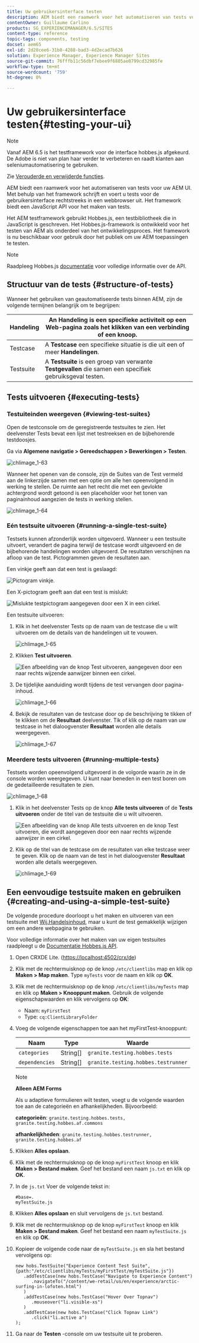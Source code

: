 ```yaml
---
title: Uw gebruikersinterface testen
description: AEM biedt een raamwerk voor het automatiseren van tests voor uw AEM UI
contentOwner: Guillaume Carlino
products: SG_EXPERIENCEMANAGER/6.5/SITES
content-type: reference
topic-tags: components, testing
docset: aem65
exl-id: 2d28cee6-31b0-4288-bad3-4d2ecad7b626
solution: Experience Manager, Experience Manager Sites
source-git-commit: 76fffb11c56dbf7ebee9f6805ae0799cd32985fe
workflow-type: tm+mt
source-wordcount: '759'
ht-degree: 0%

---
```


# Uw gebruikersinterface testen{#testing-your-ui}

>[!NOTE]
>
>Vanaf AEM 6.5 is het testframework voor de interface hobbes.js afgekeurd. De Adobe is niet van plan haar verder te verbeteren en raadt klanten aan seleniumautomatisering te gebruiken.
>
>Zie [Verouderde en verwijderde functies](/help/release-notes/deprecated-removed-features.md).

AEM biedt een raamwerk voor het automatiseren van tests voor uw AEM UI. Met behulp van het framework schrijft en voert u tests voor de gebruikersinterface rechtstreeks in een webbrowser uit. Het framework biedt een JavaScript API voor het maken van tests.

Het AEM testframework gebruikt Hobbes.js, een testbibliotheek die in JavaScript is geschreven. Het Hobbes.js-framework is ontwikkeld voor het testen van AEM als onderdeel van het ontwikkelingsproces. Het framework is nu beschikbaar voor gebruik door het publiek om uw AEM toepassingen te testen.

>[!NOTE]
>
>Raadpleeg Hobbes.js [documentatie](https://developer.adobe.com/experience-manager/reference-materials/6-5/test-api/index.html) voor volledige informatie over de API.

## Structuur van de tests {#structure-of-tests}

Wanneer het gebruiken van geautomatiseerde tests binnen AEM, zijn de volgende termijnen belangrijk om te begrijpen:

| Handeling | An **Handeling** is een specifieke activiteit op een Web-pagina zoals het klikken van een verbinding of een knoop. |
|---|---|
| Testcase | A **Testcase** een specifieke situatie is die uit een of meer **Handelingen**. |
| Testsuite | A **Testsuite** is een groep van verwante **Testgevallen** die samen een specifiek gebruiksgeval testen. |

## Tests uitvoeren {#executing-tests}

### Testuiteinden weergeven {#viewing-test-suites}

Open de testconsole om de geregistreerde testsuites te zien. Het deelvenster Tests bevat een lijst met testreeksen en de bijbehorende testdoosjes.

Ga via **Algemene navigatie > Gereedschappen > Bewerkingen > Testen**.

![chlimage_1-63](assets/chlimage_1-63.png)

Wanneer het openen van de console, zijn de Suites van de Test vermeld aan de linkerzijde samen met een optie om alle hen opeenvolgend in werking te stellen. De ruimte aan het recht die met een gevlokte achtergrond wordt getoond is een placeholder voor het tonen van paginainhoud aangezien de tests in werking stellen.

![chlimage_1-64](assets/chlimage_1-64.png)

### Eén testsuite uitvoeren {#running-a-single-test-suite}

Testsets kunnen afzonderlijk worden uitgevoerd. Wanneer u een testsuite uitvoert, verandert de pagina terwijl de testcase wordt uitgevoerd en de bijbehorende handelingen worden uitgevoerd. De resultaten verschijnen na afloop van de test. Pictogrammen geven de resultaten aan.

Een vinkje geeft aan dat een test is geslaagd:

![Pictogram vinkje.](do-not-localize/chlimage_1-2.png)

Een X-pictogram geeft aan dat een test is mislukt:

![Mislukte testpictogram aangegeven door een X in een cirkel.](do-not-localize/chlimage_1-3.png)

Een testsuite uitvoeren:

1. Klik in het deelvenster Tests op de naam van de testcase die u wilt uitvoeren om de details van de handelingen uit te vouwen.

   ![chlimage_1-65](assets/chlimage_1-65.png)

1. Klikken **Test uitvoeren**.

   ![Een afbeelding van de knop Test uitvoeren, aangegeven door een naar rechts wijzende aanwijzer binnen een cirkel.](do-not-localize/chlimage_1-4.png)

1. De tijdelijke aanduiding wordt tijdens de test vervangen door pagina-inhoud.

   ![chlimage_1-66](assets/chlimage_1-66.png)

1. Bekijk de resultaten van de testcase door op de beschrijving te tikken of te klikken om de **Resultaat** deelvenster. Tik of klik op de naam van uw testcase in het dialoogvenster **Resultaat** worden alle details weergegeven.

   ![chlimage_1-67](assets/chlimage_1-67.png)

### Meerdere tests uitvoeren {#running-multiple-tests}

Testsets worden opeenvolgend uitgevoerd in de volgorde waarin ze in de console worden weergegeven. U kunt naar beneden in een test boren om de gedetailleerde resultaten te zien.

![chlimage_1-68](assets/chlimage_1-68.png)

1. Klik in het deelvenster Tests op de knop **Alle tests uitvoeren** of de **Tests uitvoeren** onder de titel van de testsuite die u wilt uitvoeren.

   ![Een afbeelding van de knop Alle tests uitvoeren en de knop Test uitvoeren, die wordt aangegeven door een naar rechts wijzende aanwijzer in een cirkel.](do-not-localize/chlimage_1-5.png)

1. Klik op de titel van de testcase om de resultaten van elke testcase weer te geven. Klik op de naam van de test in het dialoogvenster **Resultaat** worden alle details weergegeven.

   ![chlimage_1-69](assets/chlimage_1-69.png)

## Een eenvoudige testsuite maken en gebruiken {#creating-and-using-a-simple-test-suite}

De volgende procedure doorloopt u het maken en uitvoeren van een testsuite met [Wij.Handelsinhoud](/help/sites-developing/we-retail.md), maar u kunt de test gemakkelijk wijzigen om een andere webpagina te gebruiken.

Voor volledige informatie over het maken van uw eigen testsuites raadpleegt u de [Documentatie Hobbes.js API](https://developer.adobe.com/experience-manager/reference-materials/6-5/test-api/index.html).

1. Open CRXDE Lite. ([https://localhost:4502/crx/de](https://localhost:4502/crx/de))
1. Klik met de rechtermuisknop op de knop `/etc/clientlibs` map en klik op **Maken > Map maken**. Type `myTests` voor de naam en klik op **OK**.
1. Klik met de rechtermuisknop op de knop `/etc/clientlibs/myTests` map en klik op **Maken > Knooppunt maken**. Gebruik de volgende eigenschapwaarden en klik vervolgens op **OK**:

   * Naam: `myFirstTest`
   * Type: `cq:ClientLibraryFolder`

1. Voeg de volgende eigenschappen toe aan het myFirstTest-knooppunt:

   | Naam | Type | Waarde |
   |---|---|---|
   | `categories` | String[] | `granite.testing.hobbes.tests` |
   | `dependencies` | String[] | `granite.testing.hobbes.testrunner` |

   >[!NOTE]
   >
   >**Alleen AEM Forms**
   >
   >
   >Als u adaptieve formulieren wilt testen, voegt u de volgende waarden toe aan de categorieën en afhankelijkheden. Bijvoorbeeld:
   >
   >
   >**categorieën**: `granite.testing.hobbes.tests, granite.testing.hobbes.af.commons`
   >
   >
   >**afhankelijkheden**: `granite.testing.hobbes.testrunner, granite.testing.hobbes.af`

1. Klikken **Alles opslaan**.
1. Klik met de rechtermuisknop op de knop `myFirstTest` knoop en klik **Maken > Bestand maken**. Geef het bestand een naam `js.txt` en klik op **OK**.
1. In de `js.txt` Voer de volgende tekst in:

   ```
   #base=.
   myTestSuite.js
   ```

1. Klikken **Alles opslaan** en sluit vervolgens de `js.txt` bestand.
1. Klik met de rechtermuisknop op de knop `myFirstTest` knoop en klik **Maken > Bestand maken**. Geef het bestand een naam `myTestSuite.js` en klik op **OK**.
1. Kopieer de volgende code naar de `myTestSuite.js` en sla het bestand vervolgens op:

   ```
   new hobs.TestSuite("Experience Content Test Suite", {path:"/etc/clientlibs/myTests/myFirstTest/myTestSuite.js"})
      .addTestCase(new hobs.TestCase("Navigate to Experience Content")
         .navigateTo("/content/we-retail/us/en/experience/arctic-surfing-in-lofoten.html")
      )
      .addTestCase(new hobs.TestCase("Hover Over Topnav")
         .mouseover("li.visible-xs")
      )
      .addTestCase(new hobs.TestCase("Click Topnav Link")
         .click("li.active a")
   );
   ```

1. Ga naar de **Testen** -console om uw testsuite uit te proberen.
